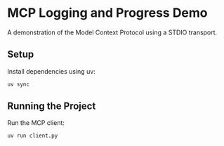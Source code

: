 # MCP Logging and Progress Demo

A demonstration of the Model Context Protocol using a STDIO transport.

## Setup

Install dependencies using uv:

```bash
uv sync
```

## Running the Project

Run the MCP client:

```bash
uv run client.py
```
